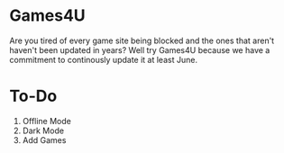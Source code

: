 # Games4U

Are you tired of every game site being blocked and the ones that aren't haven't been updated in years? Well try Games4U because we have a commitment to continously update it at least June.

# To-Do

1. Offline Mode
2. Dark Mode
3. Add Games
